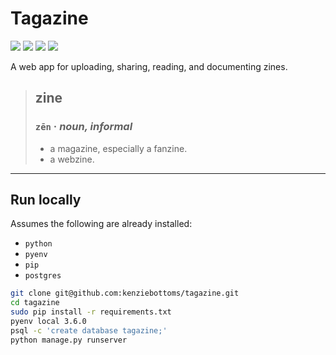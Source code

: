 # Tagazine

![](https://img.shields.io/badge/python-v3.6.0-2B5784.svg)
![](https://img.shields.io/badge/django-v1.11.13-005237.svg)
![](https://img.shields.io/badge/data-postgres-316391.svg)
![](https://img.shields.io/badge/css_framework-bootstrap-5F2C7C.svg)

A web app for uploading, sharing, reading, and documenting zines.

> ## zine
> ### `zēn` &middot; _noun, informal_
>
> - a magazine, especially a fanzine.
> - a webzine.

---

## Run locally

Assumes the following are already installed:
- `python`
- `pyenv`
- `pip`
- `postgres`

```bash
git clone git@github.com:kenziebottoms/tagazine.git
cd tagazine
sudo pip install -r requirements.txt
pyenv local 3.6.0
psql -c 'create database tagazine;'
python manage.py runserver
```